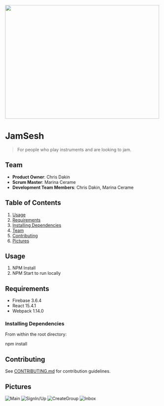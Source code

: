 <img src="http://i67.tinypic.com/2ld9iza.png" height="370px" width="500px" />

# JamSesh

> For people who play instruments and are looking to jam.

## Team

  - __Product Owner__: Chris Dakin
  - __Scrum Master__: Marina Cerame
  - __Development Team Members__: Chris Dakin, Marina Cerame

## Table of Contents

1. [Usage](#Usage)
1. [Requirements](#requirements)
1. [Installing Dependencies](#installing-dependencies)
1. [Team](#team)
1. [Contributing](#contributing)
1. [Pictures](#pictures)
## Usage

1. NPM Install
2. NPM Start to run locally

## Requirements

- Firebase 3.6.4
- React 15.4.1
- Webpack 1.14.0

### Installing Dependencies

From within the root directory:

npm install

## Contributing

See [CONTRIBUTING.md](CONTRIBUTING.md) for contribution guidelines.

## Pictures
![Main](http://i.imgur.com/CtGJnNw.png)
![SignIn/Up](http://i.imgur.com/N4TpbQR.png)
![CreateGroup](http://i.imgur.com/Lrm5uga.png)
![Inbox](http://i.imgur.com/3a6gUWn.png)


